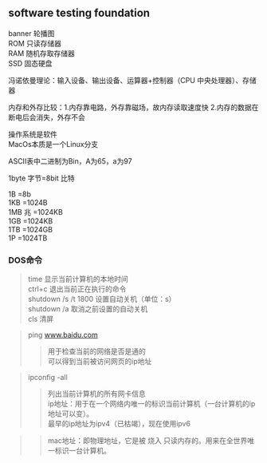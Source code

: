 ## software testing foundation

banner 轮播图  
ROM 只读存储器    
RAM 随机存取存储器    
SSD 固态硬盘  

冯诺依曼理论：输入设备、输出设备、运算器+控制器（CPU 中央处理器）、存储器  

内存和外存比较：1.内存靠电路，外存靠磁场，故内存读取速度快          2.内存的数据在断电后会消失，外存不会   

操作系统是软件  
MacOs本质是一个Linux分支

ASCII表中二进制为Bin，A为65，a为97

1byte 字节=8bit 比特  

1B      =8b           
1KB     =1024B  
1MB 兆  =1024KB  
1GB     =1024KB  
1TB     =1024GB  
1P      =1024TB  

### DOS命令

>time 显示当前计算机的本地时间  
>ctrl+c 退出当前正在执行的命令  
>shutdown /s /t 1800 设置自动关机（单位：s）  
>shutdown /a 取消之前设置的自动关机  
>cls 清屏  

>ping www.baidu.com
>>用于检查当前的网络是否是通的    
>>可以得到当前被访问网页的ip地址 

>ipconfig -all  
>>列出当前计算机的所有网卡信息  
>>ip地址：用于在一个网络内唯一的标识当前计算机（一台计算机的ip地址可以变）。  
>>最早的ip地址为ipv4（已枯竭），现在使用ipv6  

>>mac地址：即物理地址，它是被 烧入 只读内存的。用来在全世界唯一标识一台计算机。






